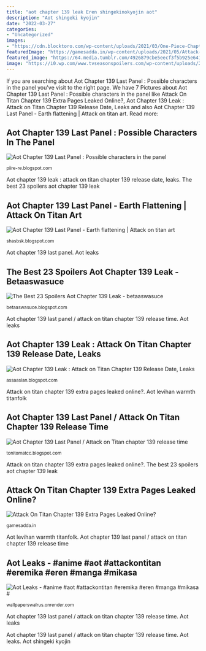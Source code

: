 ```yaml
---
title: "aot chapter 139 leak Eren shingekinokyojin aot"
description: "Aot shingeki kyojin"
date: "2022-03-27"
categories:
- "Uncategorized"
images:
- "https://cdn.blocktoro.com/wp-content/uploads/2021/03/One-Piece-Chapter-1009-Spoilers-Update-Manga-Title-Leaks-and-Summary-on-Tuesday-March-30-400x300.jpeg"
featuredImage: "https://gamesadda.in/wp-content/uploads/2021/05/Attack-on-Titan-Vol-139-Leaks.jpg"
featured_image: "https://64.media.tumblr.com/4926879cbe5eecf3f5b925e6419459f2/2cb989d1644857b1-87/s640x960/98ad69e39da54ae88dbb6816c63b4d64f828fe5e.png"
image: "https://i0.wp.com/www.tvseasonspoilers.com/wp-content/uploads/2021/04/Attack-On-Titan-Chapter-139-4.jpeg"
---
```


If you are searching about Aot Chapter 139 Last Panel : Possible characters in the panel you've visit to the right page. We have 7 Pictures about Aot Chapter 139 Last Panel : Possible characters in the panel like Attack On Titan Chapter 139 Extra Pages Leaked Online?, Aot Chapter 139 Leak : Attack on Titan Chapter 139 Release Date, Leaks and also Aot Chapter 139 Last Panel - Earth flattening | Attack on titan art. Read more:

## Aot Chapter 139 Last Panel : Possible Characters In The Panel

![Aot Chapter 139 Last Panel : Possible characters in the panel](https://64.media.tumblr.com/4926879cbe5eecf3f5b925e6419459f2/2cb989d1644857b1-87/s640x960/98ad69e39da54ae88dbb6816c63b4d64f828fe5e.png "Aot chapter 139 last panel / attack on titan chapter 139 release time")

<small>piire-re.blogspot.com</small>

Aot chapter 139 leak : attack on titan chapter 139 release date, leaks. The best 23 spoilers aot chapter 139 leak

## Aot Chapter 139 Last Panel - Earth Flattening | Attack On Titan Art

![Aot Chapter 139 Last Panel - Earth flattening | Attack on titan art](https://66.media.tumblr.com/58f6014199cb3ce6de3606925e98777a/c9ad3fb6ce92d1ed-60/s640x960/acff2aa043b06ea27b4f18f91c92be2ad77b1464.jpg "Aot chapter 139 leak : attack on titan chapter 139 release date, leaks")

<small>shasbsk.blogspot.com</small>

Aot chapter 139 last panel. Aot leaks

## The Best 23 Spoilers Aot Chapter 139 Leak - Betaaswasuce

![The Best 23 Spoilers Aot Chapter 139 Leak - betaaswasuce](https://i0.wp.com/www.tvseasonspoilers.com/wp-content/uploads/2021/04/Attack-On-Titan-Chapter-139-4.jpeg "Aot chapter 139 last panel / attack on titan chapter 139 release time")

<small>betaaswasuce.blogspot.com</small>

Aot chapter 139 last panel / attack on titan chapter 139 release time. Aot leaks

## Aot Chapter 139 Leak : Attack On Titan Chapter 139 Release Date, Leaks

![Aot Chapter 139 Leak : Attack on Titan Chapter 139 Release Date, Leaks](https://cdn.blocktoro.com/wp-content/uploads/2021/03/One-Piece-Chapter-1009-Spoilers-Update-Manga-Title-Leaks-and-Summary-on-Tuesday-March-30-400x300.jpeg "Aot leaks")

<small>assaaslan.blogspot.com</small>

Attack on titan chapter 139 extra pages leaked online?. Aot levihan warmth titanfolk

## Aot Chapter 139 Last Panel / Attack On Titan Chapter 139 Release Time

![Aot Chapter 139 Last Panel / Attack on Titan chapter 139 release time](https://i.imgur.com/IFJeq0T.png "Aot chapter 139 last panel : possible characters in the panel")

<small>tonitomatcc.blogspot.com</small>

Attack on titan chapter 139 extra pages leaked online?. The best 23 spoilers aot chapter 139 leak

## Attack On Titan Chapter 139 Extra Pages Leaked Online?

![Attack On Titan Chapter 139 Extra Pages Leaked Online?](https://gamesadda.in/wp-content/uploads/2021/05/Attack-on-Titan-Vol-139-Leaks.jpg "Aot levihan warmth titanfolk")

<small>gamesadda.in</small>

Aot levihan warmth titanfolk. Aot chapter 139 last panel / attack on titan chapter 139 release time

## Aot Leaks - #anime #aot #attackontitan #eremika #eren #manga #mikasa #

![Aot Leaks - #anime #aot #attackontitan #eremika #eren #manga #mikasa #](https://preview.redd.it/1h3fc2mv08y51.png?width=718&amp;format=png&amp;auto=webp&amp;s=f77a3a34b9a0d3c0697559daa2e489b01c70855b "Aot chapter 139 last panel : possible characters in the panel")

<small>wallpaperswalrus.onrender.com</small>

Aot chapter 139 last panel / attack on titan chapter 139 release time. Aot leaks

Aot chapter 139 last panel / attack on titan chapter 139 release time. Aot leaks. Aot shingeki kyojin
